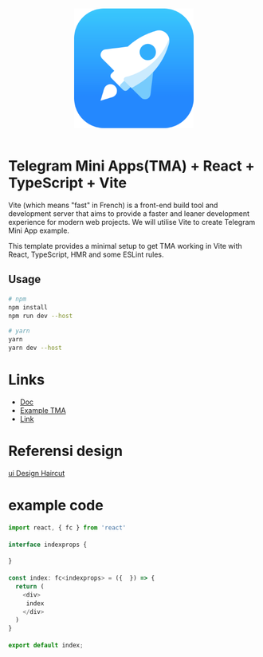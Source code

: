 <p align="center">
  <br>
  <img width="240" src="./src/assets/tapps.png" alt="logo of telegram web apps">
  <br>
  <br>
</p>

# Telegram Mini Apps(TMA) + React + TypeScript + Vite

Vite (which means "fast" in French) is a front-end build tool and development server that aims to provide a faster and leaner development experience for modern web projects. We will utilise Vite to create Telegram Mini App example.

This template provides a minimal setup to get TMA working in Vite with React, TypeScript, HMR and some ESLint rules.

## Usage

```bash
# npm
npm install
npm run dev --host
```

```bash
# yarn
yarn
yarn dev --host
```

# Links

- [Doc](https://docs.ton.org/develop/dapps/twa)
- [Example TMA](https://t.me/vite_twa_example_bot/app)
- [Link](https://twa-dev.github.io/vite-boilerplate/)

# Referensi design

[ui Design Haircut](https://assets.materialup.com/uploads/9d045287-8845-4192-a7de-776b86828505/attachment.png)

# example code

```TypeScript
import react, { fc } from 'react'

interface indexprops {

}

const index: fc<indexprops> = ({  }) => {
  return (
    <div>
     index
    </div>
  )
}

export default index;
```
